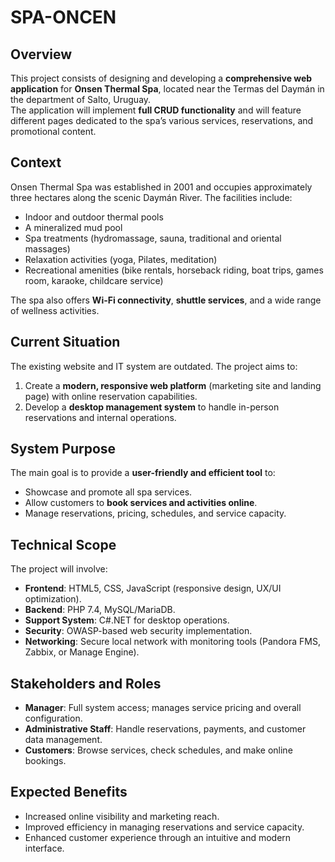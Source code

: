 # SPA-ONCEN
## Overview
This project consists of designing and developing a **comprehensive web application** for **Onsen Thermal Spa**, located near the Termas del Daymán in the department of Salto, Uruguay.  
The application will implement **full CRUD functionality** and will feature different pages dedicated to the spa’s various services, reservations, and promotional content.

## Context
Onsen Thermal Spa was established in 2001 and occupies approximately three hectares along the scenic Daymán River. The facilities include:
- Indoor and outdoor thermal pools
- A mineralized mud pool
- Spa treatments (hydromassage, sauna, traditional and oriental massages)
- Relaxation activities (yoga, Pilates, meditation)
- Recreational amenities (bike rentals, horseback riding, boat trips, games room, karaoke, childcare service)

The spa also offers **Wi-Fi connectivity**, **shuttle services**, and a wide range of wellness activities.

## Current Situation
The existing website and IT system are outdated. The project aims to:
1. Create a **modern, responsive web platform** (marketing site and landing page) with online reservation capabilities.
2. Develop a **desktop management system** to handle in-person reservations and internal operations.

## System Purpose
The main goal is to provide a **user-friendly and efficient tool** to:
- Showcase and promote all spa services.
- Allow customers to **book services and activities online**.
- Manage reservations, pricing, schedules, and service capacity.

## Technical Scope
The project will involve:
- **Frontend**: HTML5, CSS, JavaScript (responsive design, UX/UI optimization).
- **Backend**: PHP 7.4, MySQL/MariaDB.
- **Support System**: C#.NET for desktop operations.
- **Security**: OWASP-based web security implementation.
- **Networking**: Secure local network with monitoring tools (Pandora FMS, Zabbix, or Manage Engine).

## Stakeholders and Roles
- **Manager**: Full system access; manages service pricing and overall configuration.
- **Administrative Staff**: Handle reservations, payments, and customer data management.
- **Customers**: Browse services, check schedules, and make online bookings.

## Expected Benefits
- Increased online visibility and marketing reach.
- Improved efficiency in managing reservations and service capacity.
- Enhanced customer experience through an intuitive and modern interface.
